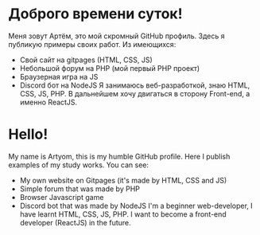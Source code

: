 # Доброго времени суток!
Меня зовут Артём, это мой скромный GitHub профиль. 
Здесь я публикую примеры своих работ. Из имеющихся:
- Свой сайт на gitpages (HTML, CSS, JS) 
- Небольшой форум на PHP (мой первый PHP проект) 
- Браузерная игра на JS
- Discord бот на NodeJS
Я занимаюсь веб-разработкой, знаю HTML, CSS, JS, PHP. В дальнейшем хочу двигаться в сторону Front-end, а именно ReactJS. 

# Hello! 
My name is Artyom, this is my humble GitHub profile. 
Here I publish examples of my study works. You can see:
- My own website on Gitpages (it's made by HTML, CSS and JS) 
- Simple forum that was made by PHP
- Browser Javascript game
- Discord bot that was made by NodeJS
I'm a beginner web-developer, I have learnt HTML, CSS, JS, PHP. I want to become a front-end developer (ReactJS) in the future. 

